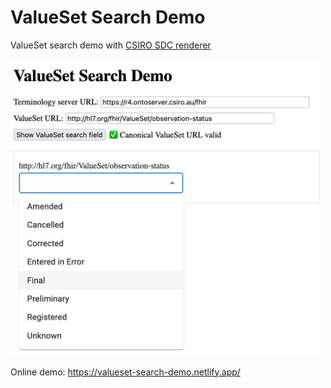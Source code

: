 # ValueSet Search Demo

ValueSet search demo with [CSIRO SDC renderer](https://www.npmjs.com/package/@aehrc/smart-forms-renderer)

<img src="img.png" alt="ValueSet Search Demo" width="500px" />

Online demo: https://valueset-search-demo.netlify.app/


